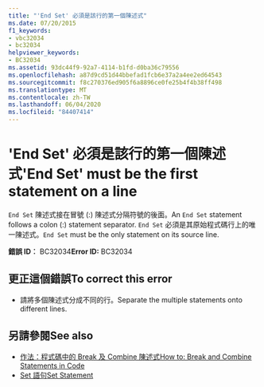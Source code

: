 ```yaml
---
title: "'End Set' 必須是該行的第一個陳述式"
ms.date: 07/20/2015
f1_keywords:
- vbc32034
- bc32034
helpviewer_keywords:
- BC32034
ms.assetid: 93dc44f9-92a7-4114-b1fd-d0ba36c79556
ms.openlocfilehash: a87d9cd51d44bbefad1fcb6e37a2a4ee2ed64543
ms.sourcegitcommit: f8c270376ed905f6a8896ce0fe25b4f4b38ff498
ms.translationtype: MT
ms.contentlocale: zh-TW
ms.lasthandoff: 06/04/2020
ms.locfileid: "84407414"
---
```

# <a name="end-set-must-be-the-first-statement-on-a-line"></a><span data-ttu-id="2438d-102">'End Set' 必須是該行的第一個陳述式</span><span class="sxs-lookup"><span data-stu-id="2438d-102">'End Set' must be the first statement on a line</span></span>
<span data-ttu-id="2438d-103">`End Set` 陳述式接在冒號 (:) 陳述式分隔符號的後面。</span><span class="sxs-lookup"><span data-stu-id="2438d-103">An `End Set` statement follows a colon (:) statement separator.</span></span> <span data-ttu-id="2438d-104">`End Set` 必須是其原始程式碼行上的唯一陳述式。</span><span class="sxs-lookup"><span data-stu-id="2438d-104">`End Set` must be the only statement on its source line.</span></span>  
  
 <span data-ttu-id="2438d-105">**錯誤 ID︰** BC32034</span><span class="sxs-lookup"><span data-stu-id="2438d-105">**Error ID:** BC32034</span></span>  
  
## <a name="to-correct-this-error"></a><span data-ttu-id="2438d-106">更正這個錯誤</span><span class="sxs-lookup"><span data-stu-id="2438d-106">To correct this error</span></span>  
  
- <span data-ttu-id="2438d-107">請將多個陳述式分成不同的行。</span><span class="sxs-lookup"><span data-stu-id="2438d-107">Separate the multiple statements onto different lines.</span></span>  
  
## <a name="see-also"></a><span data-ttu-id="2438d-108">另請參閱</span><span class="sxs-lookup"><span data-stu-id="2438d-108">See also</span></span>

- [<span data-ttu-id="2438d-109">作法：程式碼中的 Break 及 Combine 陳述式</span><span class="sxs-lookup"><span data-stu-id="2438d-109">How to: Break and Combine Statements in Code</span></span>](../programming-guide/program-structure/how-to-break-and-combine-statements-in-code.md)
- [<span data-ttu-id="2438d-110">Set 語句</span><span class="sxs-lookup"><span data-stu-id="2438d-110">Set Statement</span></span>](../language-reference/statements/set-statement.md)
